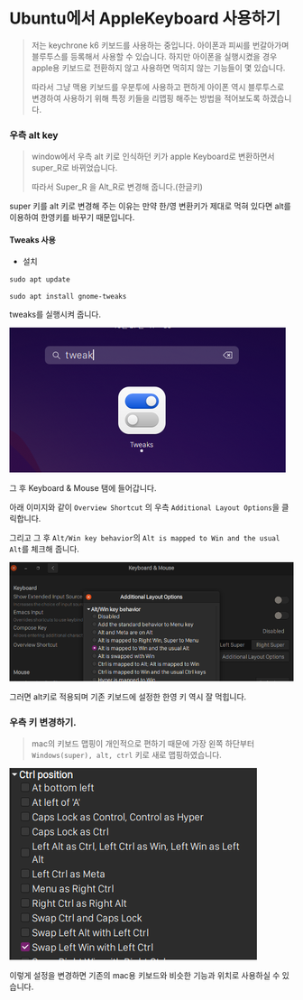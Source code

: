 # Ubuntu에서 AppleKeyboard 사용하기

> 저는  keychrone k6 키보드를 사용하는 중입니다. 아이폰과 피씨를 번갈아가며 블루투스를 등록해서 사용할 수 있습니다. 하지만 아이폰을 실행시켰을 경우 apple용 키보드로 전환하지 않고 사용하면 먹히지 않는 기능들이 몇 있습니다.
>
> 따라서 그냥 맥용 키보드를 우분투에 사용하고 편하게 아이폰 역시 블루투스로 변경하여 사용하기 위해 특정 키들을 리맵핑 해주는 방법을 적어보도록 하겠습니다.



### 우측 alt key

> window에서 우측 alt 키로 인식하던 키가 apple Keyboard로 변환하면서 super_R로 바뀌었습니다.
>
> 따라서 Super_R 을 Alt_R로 변경해 줍니다.(한글키)

super 키를 alt 키로 변경해 주는 이유는 만약 한/영 변환키가 제대로 먹혀 있다면 alt를 이용하여 한영키를 바꾸기 때문입니다.

#### Tweaks 사용

- 설치

```
sudo apt update
```



```
sudo apt install gnome-tweaks
```

tweaks를 실행시켜 줍니다.

![image-20211027173909865](https://raw.githubusercontent.com/KrGil/TIL/main/OS/Linux/Ubuntu/Ubuntu_AppleKeyboard.assets/image-20211027173909865.png)



그 후 Keyboard & Mouse 탬에 들어갑니다. 

아래 이미지와 같이 ```Overview Shortcut``` 의 우측 ```Additional Layout Options```을 클릭합니다.

그리고 그 후 ```Alt/Win key behavior```의 ```Alt is mapped to Win and the usual Alt```를 체크해 줍니다. 

![image-20211027174007729](https://raw.githubusercontent.com/KrGil/TIL/main/OS/Linux/Ubuntu/Ubuntu_AppleKeyboard.assets/image-20211027174007729.png)

그러면 alt키로 적용되며 기존 키보드에 설정한 한영 키 역시 잘 먹힙니다.

 

### 우측 키 변경하기.

> mac의 키보드 맵핑이 개인적으로 편하기 때문에 가장 왼쪽 하단부터 ```Windows(super), alt, ctrl``` 키로 새로 맵핑하였습니다.

![image-20211027174332797](https://raw.githubusercontent.com/KrGil/TIL/main/OS/Linux/Ubuntu/Ubuntu_AppleKeyboard.assets/image-20211027174332797.png)

이렇게 설정을 변경하면 기존의 mac용 키보드와 비슷한 기능과 위치로 사용하실 수 있습니다.

